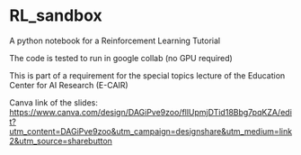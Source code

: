 # RL_sandbox
A python notebook for a Reinforcement Learning Tutorial

The code is tested to run in google collab (no GPU required)

This is part of a requirement for the special topics lecture of the Education Center for AI Research (E-CAIR)

Canva link of the slides: https://www.canva.com/design/DAGiPve9zoo/fllUpmjDTid18Bbg7pqKZA/edit?utm_content=DAGiPve9zoo&utm_campaign=designshare&utm_medium=link2&utm_source=sharebutton
